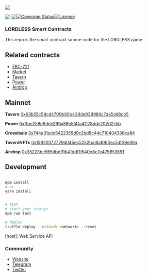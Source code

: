 [![](https://olxvlcccu.qnssl.com/blog/5zzdv.png?imageslim)](https://lordless.io)

<div style="display: flex;align-items: center;" align="left">
  <a href="https://lordless.io" target="__blank">
    <img src="https://olxvlcccu.qnssl.com/blog/l4ck6.png?imageView2/1/w/40/h/40" />
  </a>
  <a style="margin-left: 5px;" href="https://travis-ci.org/lordlessio/game-contracts">
    <img src="https://img.shields.io/travis/lordlessio/game-contracts.svg?branch=master" />
  </a>
  <a href='https://coveralls.io/github/lordlessio/game-contracts?branch=master'>
    <img src='https://coveralls.io/repos/github/lordlessio/game-contracts/badge.svg?branch=master' alt='Coverage Status' />
  </a>
  <a href='LICENSE'>
    <img src='https://img.shields.io/github/license/lordlessio/LDB-NFT.svg' alt='License' />
  </a>

</div>

### LORDLESS Smart Contracts
This repo is the smart contract source code for the LORDLESS game.

## Related contracts

* [ERC-721](contracts/nft/TavernNFTs.sol)
* [Market](contracts/crowdsale/NFTsCrowdsale.sol)
* [Tavern](contracts/tavern/TavernBase.sol)
* [Power](contracts/tavern/Power.sol)
* [Airdrop](contracts/Airdrop/Airdrop.sol)

## Mainnet

**Tavern**
[0x63b55c54cd4709b80b434de938986c7da5dd6cb5](https://etherscan.io/address/0x63b55c54cd4709b80b434de938986c7da5dd6cb5)

**Power**
[0xffbe258e9de5269a8855f41a41178ddc202d27bb](https://etherscan.io/address/0xffbe258e9de5269a8855f41a41178ddc202d27bb)

**Crowdsale**
[0x744a31ede5422355d9c2bd8c44c710404336ca84](https://etherscan.io/address/0x744a31ede5422355d9c2bd8c44c710404336ca84)

**TavernNFTs**
[0x15820072729d045ec5232ba3bd060ec5df38e09a](https://etherscan.io/address/0x15820072729d045ec5232ba3bd060ec5df38e09a)

**Airdrop**
[0x35223bc965dbd91b41ddf1f540e8c7e475853551](https://etherscan.io/address/0x35223bc965dbd91b41ddf1f540e8c7e475853551)
## Development 
   
```sh

npm install 
# or
yarn install


# test
# start your testrpc
npm run test

# deploy 
truffle deploy --network <network> --reset 

```
   
[host]: Web Service API


### Community
* [Website](https://lordless.io)
* [Telegram](https://t.me/lordlessio)
* [Twitter](https://twitter.com/lordlessio)

